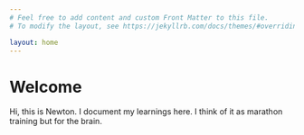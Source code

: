 ```yaml
---
# Feel free to add content and custom Front Matter to this file.
# To modify the layout, see https://jekyllrb.com/docs/themes/#overriding-theme-defaults

layout: home
---
```

# Welcome
Hi, this is Newton. I document my learnings here. I think of it as marathon training but for the brain.   

<link rel="stylesheet" href="https://cdnjs.cloudflare.com/ajax/libs/font-awesome/5.15.4/css/all.min.css">

<div>
  <a href="https://twitter.com/newton_kwan" target="_blank" style="color: black;"><i class="fab fa-twitter fa-2x"></i></a>
  <a href="https://linkedin.com/in/newtonkwan" target="_blank" style="color: black;"><i class="fab fa-linkedin fa-2x"></i></a>
  <a href="https://github.com/newtonkwan" target="_blank" style="color: black;"><i class="fab fa-github fa-2x"></i></a>
  <a href="https://scholar.google.com/citations?hl=en&user=Q4CTf7MAAAAJ&view_op=list_works&gmla=AJsN-F4N6koAF6qkGVFR0hmaUVZ1ChLumnCU-l8fxONRLWXNQGzQVnlxi9vpKhiQpdMCI0hkbL3vPZPWYVKZBCuz-wvsd9ARKusamMN29AQOAOFFBaUaO0w" target="_blank" style="color: black;"><i class="fas fa-graduation-cap fa-2x"></i></a>

</div>
<br>